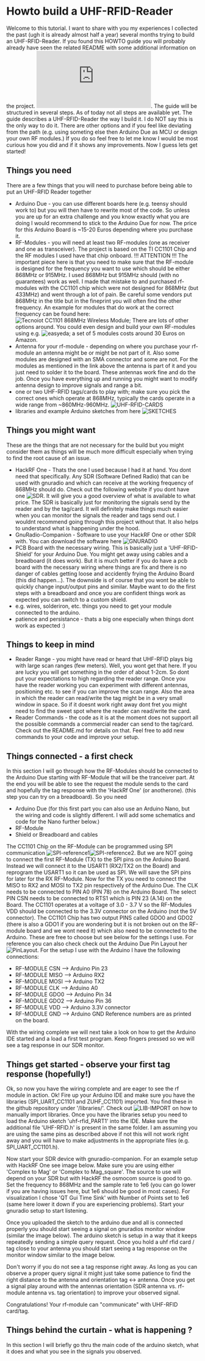 # Howto build a UHF-RFID-Reader

Welcome to this tutorial. I want to share with you my experiences I collected the past (ugh it is already almost half a year) several months trying to build an UHF-RFID-Reader. If you found this HOWTO guide you will probably already have seen the related README with some additional information on the project. ![README](https://github.com/zaphoxx/zuhf-rfid/blob/main/README.md). The guide will be structured in several steps. As of today not all steps are available yet.
The guide describes a UHF-RFID-Reader the way I build it. I do NOT say this is the only way to do it. There are other options and if you feel like deviating from the path (e.g. using someting else then Arduino Due as MCU or design your own RF modules.) If you do so feel free to let me know I would be most curious how you did and if it shows any improvements. Now I guess lets get started!

## Things you need

There are a few things that you will need to purchase before being able to put an UHF-RFID Reader together

* Arduino Due - you can use different boards here (e.g. teensy should work to) but you will then have to rewrite most of the code. So unless you are up for an extra challenge and you know exactly what you are doing I would recommend to stick to the Arduino Due for now. The price for this Arduino Board is ~15-20 Euros depending where you purchase it. 
* RF-Modules - you will need at least two RF-modules (one as receiver and one as transceiver). The project is based on the TI CC1101 Chip and the RF modules I used have that chip onboard. !!! ATTENTION !!! The important piece here is that you need to make sure that the RF-module is designed for the frequency you want to use which should be either 868MHz or 915MHz. I used 868MHz but 915MHz should (with no guarantees) work as well. I made that mistake to and purchased rf-modules with the CC1101 chip which were not designed for 868MHz (but 433MHz) and went through a lot of pain. Be careful some vendors put 868MHz in the title but in the fineprint you will often find the other frequency. An example for modules that do work at the correct frequency can be found here: ![Tecnoiot CC1101 868MHz Wireless Module](https://www.amazon.de/gp/product/B084BSMCQG/ref=ppx_yo_dt_b_asin_title_o01_s00?ie=UTF8&psc=1); There are lots of other options around. You could even design and build your own RF-modules using e.g. ![easyeda](https://easyeda.com/); a set of 5 modules costs around 30 Euros on Amazon.
* Antenna for your rf-module - depending on where you purchase your rf-module an antenna might be or might be not part of it. Also some modules are designed with an SMA connector and some are not. For the modules as mentioned in the link above the antenna is part of it and you just need to solder it to the board. These antennas work fine and do the job. Once you have everything up and running you might want to modify antenna design to improve signals and range a bit.
* one or two UHF-RFID tags/cards to play with; make sure you pick the correct ones which operate at 868MHz, typically the cards operate in a wide range from ~860MHz-960MHz. ![UHF-RFID-CARDS](https://www.amazon.de/-/en/Yaron-Iso18000-960MHz-H3-Alien-Plastic/dp/B072562JLS/ref=sr_1_3?dchild=1&keywords=uhf+rfid+karte&qid=1617356757&sr=8-3)
* libraries and example Arduino sketches from here ![SKETCHES](https://github.com/zaphoxx/zuhf-rfid)

## Things you might want
These are the things that are not necessary for the build but you might consider them as things will be much more difficult especially when trying to find the root cause of an issue.

* HackRF One - Thats the one I used because I had it at hand. You dont need that specifically. Any SDR (Software Defined Radio) that can be used with gnuradio and which can receive at the working frequency of 868MHz should do. Check out the following website if you dont have one ![SDR](https://blog.bliley.com/10-popular-software-defined-radios-sdr). It will give you a good overview of what is available to what price. The SDR is basically just for monitoring the signals send by the reader and by the tag/card. It will definitely make things much easier when you can monitor the signals the reader and tags send out. I wouldnt recommend going through this project without that. It also helps to understand what is happening under the hood. 
* GnuRadio-Companion - Software to use your HackRF One or other SDR with. You can download the software here ![GNURADIO](https://wiki.gnuradio.org/index.php/InstallingGR)
* PCB Board with the necessary wiring. This is basically just a 'UHF-RFID-Shield' for your Arduino Due. You might get away using cables and a breadboard (it does work). But it is much better if you do have a pcb board with the necessary wiring where things are fix and there is no danger of cables getting loose and accidently frying the Arduino Board (this did happen...). The downside is of course that you wont be able to quickly change input/output pins and similar. Maybe want to do the first steps with a breadboard and once you are confident things work as expected you can switch to a custom shield.
* e.g. wires, solderiron, etc. things you need to get your module connected to the arduino.
* patience and persistance - thats a big one especially when things dont work as expected :)

## Things to keep in mind

* Reader Range - you might have read or heard that UHF-RFID plays big with large scan ranges (few meters). Well, you wont get that here. If you are lucky you will get something in the order of about 1-2cm. So dont put your expectations to high regarding the reader range. Once you have the reader working you can experiment with different antennas, positioning etc. to see if you can improve the scan range. Also the area in which the reader can read/write the tag might be in a very small window in space. So if it doesnt work right away dont fret you might need to find the sweet spot where the reader can read/write the card. 
* Reader Commands - the code as it is at the moment does not support all the possible commands a commercial reader can send to the tag/card. Check out the README.md for details on that. Feel free to add new commands to your code and improve your setup.

## Things connected - a first check

In this section I will go through how the RF-Modules should be connected to the Arduino Due starting with RF-Module that will be the tranceiver part. At the end you will be able to see the request the module sends to the card and hopefully the tag response with the 'HackRf One' (or anotherone). (this step you can try on a breadboard). So you need
* Arduino Due (for this first part you can also use an Arduino Nano, but the wiring and code is slightly different. I will add some schematics and code for the Nano further below.)
* RF-Module
* Shield or Breadboard and cables

The CC1101 Chip on the RF-Module can be programmed using SPI communication ![SPI-reference1](https://www.arduino.cc/en/reference/SPI)![SPI-reference2](https://en.wikipedia.org/wiki/Serial_Peripheral_Interface). But we are NOT going to connect the first RF-Module (TX) to the SPI pins on the Arduino Board. Instead we will connect it to the USART1 (RX2/TX2 on the Board) and reprogram the USART1 so it can be used as SPI. We will save the SPI pins for later for the RX RF-Module. 
Now for the TX you need to connect the MISO to RX2 and MOSI to TX2 pin respectively of the Arduino Due. The CLK needs to be connected to PIN A0 (PIN 78) on the Arduino Board. The select PIN CSN needs to be connected to RTS1 which is PIN 23 (A.14) on the Board. The CC1101 operates at a voltage of 3.0 - 3.7 V so the RF-Modules VDD should be connected to the 3.3V connector on the Arduino (not the 5V connector).
The CC1101 Chip has two output PINS called GDO0 and GDO2 (there is also a GDO1 if you are wondering but it is not broken out on the RF-module board and we wont need it) which also need to be connected to the Arduino. These are free to choose but see below for the settings I use. For reference you can also check check out the Arduino Due Pin Layout her ![PinLayout](https://www.14core.com/wp-content/uploads/2015/06/Arduino-Due-Pinout-Diagram-Illustration-Complete-Pin-Diagram-1.jpg).
For the setup I use with the Arduino I have the following connections:

* RF-MODULE CSN --> Arduino Pin 23
* RF-MODULE MISO --> Arduino RX2
* RF-MODULE MOSI --> Arduino TX2
* RF-MODULE CLK --> Arduino A0
* RF-MODULE GDO0 --> Arduino Pin 34
* RF-MODULE GDO2 --> Arduino Pin 36
* RF-MODULE VDD --> Arduino 3.3V connector
* RF-MODULE GND --> Arduino GND
Reference numbers are as printed on the board.

With the wiring complete we will next take a look on how to get the Arduino IDE started and a load a first test program. Keep fingers pressed so we will see a tag response in our SDR monitor.

## Things get started - observe your first tag response (hopefully!)

Ok, so now you have the wiring complete and are eager to see the rf module in action. Ok!
Fire up your Arduino IDE and make sure you have the libraries (SPI_UART_CC1101 and ZUHF_CC1101) imported. You find these in the github repository under '/libraries/'. Check out ![LIB-IMPORT](https://www.arduino.cc/en/guide/libraries) on how to manually import libraries.
Once you have the libraries setup you need to load the Arduino sketch 'uhf-rfid_PART1' into the IDE. Make sure the additional file 'UHF-RFID.h' is present in the same folder.
I am assuming you are using the same pins as described above if not this will not work right away and you will have to make adjustments in the appropriate files (e.g. SPI_UART_CC1101.h).

Now start your SDR device with gnuradio-companion. For an example setup with HackRF One see image below. Make sure you are using either 'Complex to Mag' or 'Complex to Mag_square'. The source to use will depend on your SDR but with HackRF the osmocom source is good to go. Set the frequency to 868MHz and the sample rate to 1e6 (you can go lower if you are having issues here, but 1e6 should be good in most cases). For visualization I chose 'QT Gui Time Sink' with Number of Points set to 1e6 (same here lower it down if you are experiencing problems). Start your gnuradio setup to start listening.

Once you uploaded the sketch to the arduino due and all is connected properly you should start seeing a signal on gnuradios monitor window (similar the image below). The arduino sketch is setup in a way that it keeps repeatedly sending a simple query request. Once you hold a uhf rfid card / tag close to your antenna you should start seeing a tag response on the monitor window similar to the image below.

Don't worry if you do not see a tag response right away. As long as you can observe a proper query signal it might just take some patience to find the right distance to the antenna and orientation tag <-> antenna. Once you get a signal play around with the antennas orientation (SDR antenna vs. rf-module antenna vs. tag orientation) to improve your observed signal.

Congratulations! Your rf-module can "communicate" with UHF-RFID card/tag.

## Things behind the curtain - what is happening ?

In this section I will briefly go thru the main code of the arduino sketch, what it does and what you see in the signals you observed.



